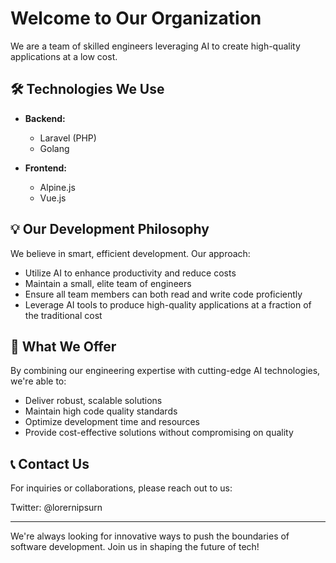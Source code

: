 # Welcome to Our Organization

We are a team of skilled engineers leveraging AI to create high-quality applications at a low cost.

## 🛠 Technologies We Use

- **Backend:**
  - Laravel (PHP)
  - Golang

- **Frontend:**
  - Alpine.js
  - Vue.js

## 💡 Our Development Philosophy

We believe in smart, efficient development. Our approach:

- Utilize AI to enhance productivity and reduce costs
- Maintain a small, elite team of engineers
- Ensure all team members can both read and write code proficiently
- Leverage AI tools to produce high-quality applications at a fraction of the traditional cost

## 🚀 What We Offer

By combining our engineering expertise with cutting-edge AI technologies, we're able to:

- Deliver robust, scalable solutions
- Maintain high code quality standards
- Optimize development time and resources
- Provide cost-effective solutions without compromising on quality

## 📞 Contact Us

For inquiries or collaborations, please reach out to us:

Twitter: @lorernipsurn

---

We're always looking for innovative ways to push the boundaries of software development. Join us in shaping the future of tech!
